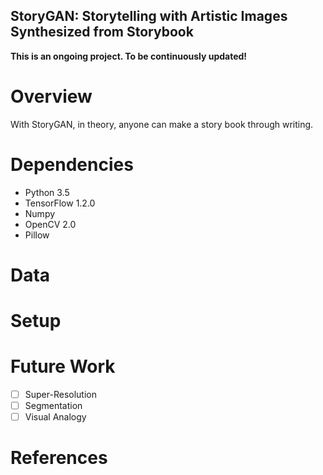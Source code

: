 ## StoryGAN: Storytelling with Artistic Images Synthesized from Storybook

**This is an ongoing project. To be continuously updated!**

# Overview
With StoryGAN, in theory, anyone can make a story book through writing.

# Dependencies

* Python 3.5
* TensorFlow 1.2.0
* Numpy 
* OpenCV 2.0
* Pillow

# Data


# Setup


# Future Work

- [ ] Super-Resolution
- [ ] Segmentation
- [ ] Visual Analogy

# References
